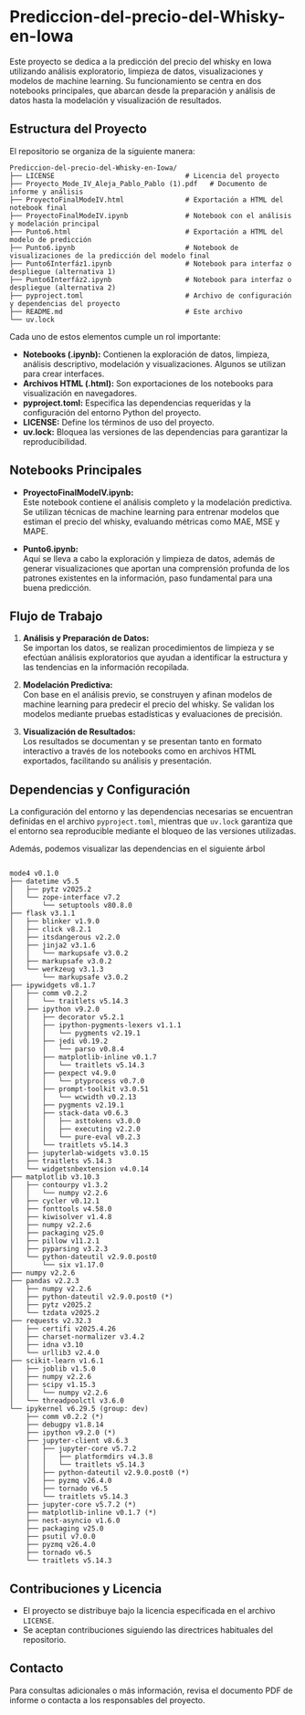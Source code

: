 # Prediccion-del-precio-del-Whisky-en-Iowa

Este proyecto se dedica a la predicción del precio del whisky en Iowa utilizando análisis exploratorio, limpieza de datos, visualizaciones y modelos de machine learning. Su funcionamiento se centra en dos notebooks principales, que abarcan desde la preparación y análisis de datos hasta la modelación y visualización de resultados.

## Estructura del Proyecto

El repositorio se organiza de la siguiente manera:

```
Prediccion-del-precio-del-Whisky-en-Iowa/
├── LICENSE                                # Licencia del proyecto
├── Proyecto_Mode_IV_Aleja_Pablo_Pablo (1).pdf   # Documento de informe y análisis
├── ProyectoFinalModeIV.html               # Exportación a HTML del notebook final
├── ProyectoFinalModeIV.ipynb              # Notebook con el análisis y modelación principal
├── Punto6.html                            # Exportación a HTML del modelo de predicción
├── Punto6.ipynb                           # Notebook de visualizaciones de la predicción del modelo final
├── Punto6Interfáz1.ipynb                  # Notebook para interfaz o despliegue (alternativa 1)
├── Punto6Interfáz2.ipynb                  # Notebook para interfaz o despliegue (alternativa 2)
├── pyproject.toml                         # Archivo de configuración y dependencias del proyecto
├── README.md                              # Este archivo
└── uv.lock
```  

Cada uno de estos elementos cumple un rol importante:
- **Notebooks (.ipynb):** Contienen la exploración de datos, limpieza, análisis descriptivo, modelación y visualizaciones. Algunos se utilizan para crear interfaces.
- **Archivos HTML (.html):** Son exportaciones de los notebooks para visualización en navegadores.
- **pyproject.toml:** Especifica las dependencias requeridas y la configuración del entorno Python del proyecto.
- **LICENSE:** Define los términos de uso del proyecto.
- **uv.lock:** Bloquea las versiones de las dependencias para garantizar la reproducibilidad.


## Notebooks Principales

- **ProyectoFinalModeIV.ipynb:**  
  Este notebook contiene el análisis completo y la modelación predictiva. Se utilizan técnicas de machine learning para entrenar modelos que estiman el precio del whisky, evaluando métricas como MAE, MSE y MAPE.

- **Punto6.ipynb:**  
  Aquí se lleva a cabo la exploración y limpieza de datos, además de generar visualizaciones que aportan una comprensión profunda de los patrones existentes en la información, paso fundamental para una buena predicción.

## Flujo de Trabajo

1. **Análisis y Preparación de Datos:**  
   Se importan los datos, se realizan procedimientos de limpieza y se efectúan análisis exploratorios que ayudan a identificar la estructura y las tendencias en la información recopilada.

2. **Modelación Predictiva:**  
   Con base en el análisis previo, se construyen y afinan modelos de machine learning para predecir el precio del whisky. Se validan los modelos mediante pruebas estadísticas y evaluaciones de precisión.

3. **Visualización de Resultados:**  
   Los resultados se documentan y se presentan tanto en formato interactivo a través de los notebooks como en archivos HTML exportados, facilitando su análisis y presentación.

## Dependencias y Configuración

La configuración del entorno y las dependencias necesarias se encuentran definidas en el archivo `pyproject.toml`, mientras que `uv.lock` garantiza que el entorno sea reproducible mediante el bloqueo de las versiones utilizadas.

Además, podemos visualizar las dependencias en el siguiente árbol
```

mode4 v0.1.0
├── datetime v5.5
│   ├── pytz v2025.2
│   └── zope-interface v7.2
│       └── setuptools v80.8.0
├── flask v3.1.1
│   ├── blinker v1.9.0
│   ├── click v8.2.1
│   ├── itsdangerous v2.2.0
│   ├── jinja2 v3.1.6
│   │   └── markupsafe v3.0.2
│   ├── markupsafe v3.0.2
│   └── werkzeug v3.1.3
│       └── markupsafe v3.0.2
├── ipywidgets v8.1.7
│   ├── comm v0.2.2
│   │   └── traitlets v5.14.3
│   ├── ipython v9.2.0
│   │   ├── decorator v5.2.1
│   │   ├── ipython-pygments-lexers v1.1.1
│   │   │   └── pygments v2.19.1
│   │   ├── jedi v0.19.2
│   │   │   └── parso v0.8.4
│   │   ├── matplotlib-inline v0.1.7
│   │   │   └── traitlets v5.14.3
│   │   ├── pexpect v4.9.0
│   │   │   └── ptyprocess v0.7.0
│   │   ├── prompt-toolkit v3.0.51
│   │   │   └── wcwidth v0.2.13
│   │   ├── pygments v2.19.1
│   │   ├── stack-data v0.6.3
│   │   │   ├── asttokens v3.0.0
│   │   │   ├── executing v2.2.0
│   │   │   └── pure-eval v0.2.3
│   │   └── traitlets v5.14.3
│   ├── jupyterlab-widgets v3.0.15
│   ├── traitlets v5.14.3
│   └── widgetsnbextension v4.0.14
├── matplotlib v3.10.3
│   ├── contourpy v1.3.2
│   │   └── numpy v2.2.6
│   ├── cycler v0.12.1
│   ├── fonttools v4.58.0
│   ├── kiwisolver v1.4.8
│   ├── numpy v2.2.6
│   ├── packaging v25.0
│   ├── pillow v11.2.1
│   ├── pyparsing v3.2.3
│   └── python-dateutil v2.9.0.post0
│       └── six v1.17.0
├── numpy v2.2.6
├── pandas v2.2.3
│   ├── numpy v2.2.6
│   ├── python-dateutil v2.9.0.post0 (*)
│   ├── pytz v2025.2
│   └── tzdata v2025.2
├── requests v2.32.3
│   ├── certifi v2025.4.26
│   ├── charset-normalizer v3.4.2
│   ├── idna v3.10
│   └── urllib3 v2.4.0
├── scikit-learn v1.6.1
│   ├── joblib v1.5.0
│   ├── numpy v2.2.6
│   ├── scipy v1.15.3
│   │   └── numpy v2.2.6
│   └── threadpoolctl v3.6.0
└── ipykernel v6.29.5 (group: dev)
    ├── comm v0.2.2 (*)
    ├── debugpy v1.8.14
    ├── ipython v9.2.0 (*)
    ├── jupyter-client v8.6.3
    │   ├── jupyter-core v5.7.2
    │   │   ├── platformdirs v4.3.8
    │   │   └── traitlets v5.14.3
    │   ├── python-dateutil v2.9.0.post0 (*)
    │   ├── pyzmq v26.4.0
    │   ├── tornado v6.5
    │   └── traitlets v5.14.3
    ├── jupyter-core v5.7.2 (*)
    ├── matplotlib-inline v0.1.7 (*)
    ├── nest-asyncio v1.6.0
    ├── packaging v25.0
    ├── psutil v7.0.0
    ├── pyzmq v26.4.0
    ├── tornado v6.5
    └── traitlets v5.14.3
```

## Contribuciones y Licencia

- El proyecto se distribuye bajo la licencia especificada en el archivo `LICENSE`.
- Se aceptan contribuciones siguiendo las directrices habituales del repositorio.

## Contacto

Para consultas adicionales o más información, revisa el documento PDF de informe o contacta a los responsables del proyecto.
